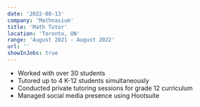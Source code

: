 ```yaml
---
date: '2022-08-13'
company: 'Mathnasium'
title: 'Math Tutor'
location: 'Toronto, ON'
range: 'August 2021 - August 2022'
url: ''
showInJobs: true
---
```


- Worked with over 30 students
- Tutored up to 4 K-12 students simultaneously 
- Conducted private tutoring sessions for grade 12 curriculum
- Managed social media presence using Hootsuite
